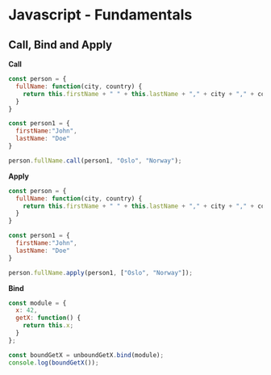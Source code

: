 # Javascript - Fundamentals

## Call, Bind and Apply

**Call**

```javascript
const person = {
  fullName: function(city, country) {
    return this.firstName + " " + this.lastName + "," + city + "," + country;
  }
}

const person1 = {
  firstName:"John",
  lastName: "Doe"
}

person.fullName.call(person1, "Oslo", "Norway");
```

**Apply**

```javascript
const person = {
  fullName: function(city, country) {
    return this.firstName + " " + this.lastName + "," + city + "," + country;
  }
}

const person1 = {
  firstName:"John",
  lastName: "Doe"
}

person.fullName.apply(person1, ["Oslo", "Norway"]);
```

**Bind**

```javascript
const module = {
  x: 42,
  getX: function() {
    return this.x;
  }
};

const boundGetX = unboundGetX.bind(module);
console.log(boundGetX());
```

